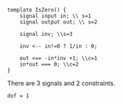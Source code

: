```
template IsZero() {
    signal input in; \\ s=1
    signal output out; \\ s=2

    signal inv; \\s=3

    inv <-- in!=0 ? 1/in : 0;

    out <== -in*inv +1; \\c=1
    in*out === 0; \\c=2
}
```
There are 3 signals and 2 constraints.

`dof = 1`